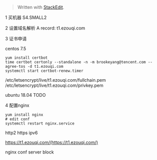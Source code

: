 


> Written with [StackEdit](https://stackedit.io/).


1 买机器
S4.SMALL2

2 设置域名解析
A record: t1.ezouqi.com

3 证书申请

centos 7.5
```
yum install certbot
time certbot certonly --standalone -n -m brookeyang@tencent.com --agree-tos -d t1.ezouqi.com
systemctl start certbot-renew.timer
```
/etc/letsencrypt/live/t1.ezouqi.com/fullchain.pem
/etc/letsencrypt/live/t1.ezouqi.com/privkey.pem


ubuntu 18.04
TODO

4 配置nginx
```
yum install nginx
# edit conf
systemctl restart nginx.service
```
http2
https
ipv6

https://t1.ezouqi.com/(https://t1.ezouqi.com/)

nginx conf server block
```
```


<!--stackedit_data:
eyJoaXN0b3J5IjpbLTE4NDk0MjMzMDMsMjIzMDgyNDYxLDE1NT
Y1MTk5MTIsLTg0NzAwMDkxNiwyMTAyMjExMjIxLC0yNjc2OTU1
NjhdfQ==
-->